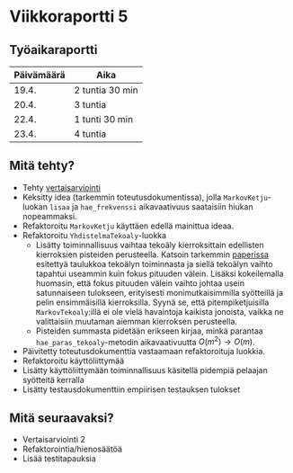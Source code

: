 # Viikkoraportti 5

## Työaikaraportti

|Päivämäärä|Aika|
|----------|----|
|19.4.|2 tuntia 30 min|
|20.4.|3 tuntia|
|22.4.|1 tunti 30 min|
|23.4.|4 tuntia|

## Mitä tehty?

- Tehty [vertaisarviointi](https://github.com/henryblu/signal-processing-project/issues/1)
- Keksitty idea (tarkemmin toteutusdokumentissa), jolla `MarkovKetju`-luokan `lisaa` ja `hae_frekvenssi` aikavaativuus saataisiin hiukan nopeammaksi.
- Refaktoroitu `MarkovKetju` käyttäen edellä mainittua ideaa.
- Refaktoroitu `YhdistelmaTekoaly`-luokka
  - Lisätty toiminnallisuus vaihtaa tekoäly kierroksittain edellisten kierroksien pisteiden perusteella.
    Katsoin tarkemmin [paperissa](https://doi.org/10.1038/s41598-020-70544-7) esitettyä taulukkoa tekoälyn toiminnasta ja siellä tekoälyn vaihto tapahtui useammin kuin fokus pituuden välein.
    Lisäksi kokeilemalla huomasin, että fokus pituuden välein vaihto johtaa usein satunnaiseen tulokseen, erityisesti monimutkaisimmilla syötteillä ja pelin ensimmäisillä kierroksilla.
    Syynä se, että pitempiketjuisilla `MarkovTekoaly`:illä ei ole vielä havaintoja kaikista jonoista, vaikka ne valittaisiin muutaman aiemman kierroksen perusteella.
  - Pisteiden summasta pidetään erikseen kirjaa, minkä parantaa `hae_paras_tekoaly`-metodin aikavaativuutta $O(m^2)\to O(m)$.
- Päivitetty toteutusdokumenttia vastaamaan refaktoroituja luokkia.
- Refaktoroitu käyttöliittymää
- Lisätty käyttöliittymään toiminnallisuus käsitellä pidempiä pelaajan syötteitä kerralla
- Lisätty testausdokumenttiin empiirisen testauksen tulokset

## Mitä seuraavaksi?

- Vertaisarviointi 2
- Refaktorointia/hienosäätöä
- Lisää testitapauksia
